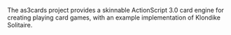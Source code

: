 The as3cards project provides a skinnable ActionScript 3.0 card engine for creating playing card games, with an example implementation of Klondike Solitaire.